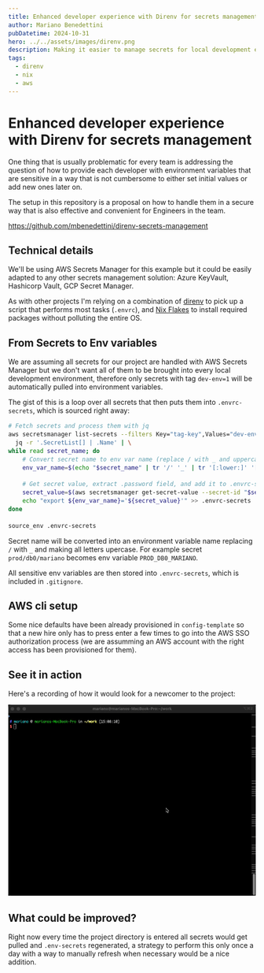 ```yaml
---
title: Enhanced developer experience with Direnv for secrets management
author: Mariano Benedettini
pubDatetime: 2024-10-31
hero: ../../assets/images/direnv.png
description: Making it easier to manage secrets for local development environments
tags:
  - direnv
  - nix
  - aws
---
```


# Enhanced developer experience with Direnv for secrets management

One thing that is usually problematic for every team is addressing the question
of how to provide each developer with environment variables that are sensitive
in a way that is not cumbersome to either set initial values or add new ones
later on.

The setup in this repository is a proposal on how to handle them in a secure way
that is also effective and convenient for Engineers in the team.

https://github.com/mbenedettini/direnv-secrets-management

## Technical details

We'll be using AWS Secrets Manager for this example but it could be easily
adapted to any other secrets management solution: Azure KeyVault, Hashicorp
Vault, GCP Secret Manager.

As with other projects I'm relying on a combination of
[direnv](https://direnv.net/) to pick up a script that performs most tasks
(`.envrc`), and [Nix Flakes](https://nixos.wiki/wiki/Flakes) to install required
packages without polluting the entire OS.

## From Secrets to Env variables

We are assuming all secrets for our project are handled with AWS Secrets Manager
but we don't want all of them to be brought into every local development
environment, therefore only secrets with tag `dev-env=1` will be automatically
pulled into environment variables.

The gist of this is a loop over all secrets that then puts them into
`.envrc-secrets`, which is sourced right away:

```bash
# Fetch secrets and process them with jq
aws secretsmanager list-secrets --filters Key="tag-key",Values="dev-env" Key="tag-value",Values="1" | \
  jq -r '.SecretList[] | .Name' | \
while read secret_name; do
    # Convert secret name to env var name (replace / with _ and uppercase)
    env_var_name=$(echo "$secret_name" | tr '/' '_' | tr '[:lower:]' '[:upper:]')
    
    # Get secret value, extract .password field, and add it to .envrc-secrets
    secret_value=$(aws secretsmanager get-secret-value --secret-id "$secret_name" --query 'SecretString' --output text | jq -r '.password')
    echo "export ${env_var_name}='${secret_value}'" >> .envrc-secrets
done

source_env .envrc-secrets
```

Secret name will be converted into an environment variable name replacing `/`
with `_` and making all letters upercase. For example secret `prod/db0/mariano`
becomes env variable `PROD_DB0_MARIANO`.

All sensitive env variables are then stored into `.envrc-secrets`, which is
included in `.gitignore`.

## AWS cli setup

Some nice defaults have been already provisioned in `config-template` so that a
new hire only has to press enter a few times to go into the AWS SSO
authorization process (we are assumming an AWS account with the right access has
been provisioned for them).

## See it in action

Here's a recording of how it would look for a newcomer to the project:

![20241031](../../assets/20241031.gif)

## What could be improved?

Right now every time the project directory is entered all secrets would get
pulled and `.env-secrets` regenerated, a strategy to perform this only once a
day with a way to manually refresh when necessary would be a nice addition.
